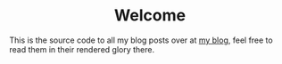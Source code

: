<center><h1>Welcome</h1></center>

This is the source code to all my blog posts over at <a href=https://nglillywhite.quarto.pub/nicks-blog/> my blog</a>, feel free to read them in their rendered glory there.